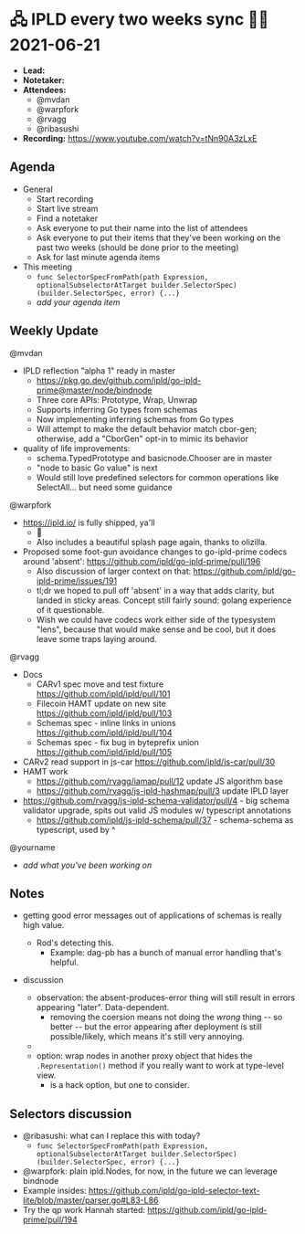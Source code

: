 # 🖧 IPLD every two weeks sync 🙌🏽 2021-06-21

- **Lead:** 
- **Notetaker:** 
- **Attendees:**
  - @mvdan
  - @warpfork
  - @rvagg 
  - @ribasushi
- **Recording:** https://www.youtube.com/watch?v=tNn90A3zLxE


## Agenda

- General
  - Start recording
  - Start live stream
  - Find a notetaker
  - Ask everyone to put their name into the list of attendees
  - Ask everyone to put their items that they've been working on the past two weeks (should be done prior to the meeting)
  - Ask for last minute agenda items
- This meeting
  - `func SelectorSpecFromPath(path Expression, optionalSubselectorAtTarget builder.SelectorSpec) (builder.SelectorSpec, error) {...}`
  - _add your agenda item_


## Weekly Update

@mvdan 
 - IPLD reflection "alpha 1" ready in master
     - https://pkg.go.dev/github.com/ipld/go-ipld-prime@master/node/bindnode
     - Three core APIs: Prototype, Wrap, Unwrap
     - Supports inferring Go types from schemas
     - Now implementing inferring schemas from Go types
     - Will attempt to make the default behavior match cbor-gen; otherwise, add a "CborGen" opt-in to mimic its behavior
 - quality of life improvements:
     - schema.TypedPrototype and basicnode.Chooser are in master
     - "node to basic Go value" is next
     - Would still love predefined selectors for common operations like SelectAll... but need some guidance

@warpfork
- https://ipld.io/ is fully shipped, ya'll
	- :tada:
	- Also includes a beautiful splash page again, thanks to olizilla.
- Proposed some foot-gun avoidance changes to go-ipld-prime codecs around 'absent': https://github.com/ipld/go-ipld-prime/pull/196
	- Also discussion of larger context on that: https://github.com/ipld/go-ipld-prime/issues/191
	- tl;dr we hoped to pull off 'absent' in a way that adds clarity, but landed in sticky areas.  Concept still fairly sound: golang experience of it questionable.
	- Wish we could have codecs work either side of the typesystem "lens", because that would make sense and be cool, but it does leave some traps laying around.

@rvagg 
- Docs
    - CARv1 spec move and test fixture https://github.com/ipld/ipld/pull/101
    - Filecoin HAMT update on new site https://github.com/ipld/ipld/pull/103
    - Schemas spec - inline links in unions https://github.com/ipld/ipld/pull/104
    - Schemas spec - fix bug in byteprefix union https://github.com/ipld/ipld/pull/105
- CARv2 read support in js-car https://github.com/ipld/js-car/pull/30
- HAMT work
    - https://github.com/rvagg/iamap/pull/12 update JS algorithm base
    - https://github.com/rvagg/js-ipld-hashmap/pull/3 update IPLD layer
- https://github.com/rvagg/js-ipld-schema-validator/pull/4 - big schema validator upgrade, spits out valid JS modules w/ typescript annotations
    - https://github.com/ipld/js-ipld-schema/pull/37 - schema-schema as typescript, used by ^

@yourname
 - _add what you've been working on_


## Notes

<!-- After each call, the notetaker submits a PR to https://github.com/ipld/team-mgmt to store the notes on the meeting-notes folder -->

- getting good error messages out of applications of schemas is really high value.
	- Rod's detecting this.
		- Example: dag-pb has a bunch of manual error handling that's helpful.

- discussion
	- observation: the absent-produces-error thing will still result in errors appearing "later".  Data-dependent.
		- removing the coersion means not doing the _wrong_ thing -- so better -- but the error appearing after deployment is still possible/likely, which means it's still very annoying.
	- 
	- option: wrap nodes in another proxy object that hides the `.Representation()` method if you really want to work at type-level view.
		- is a hack option, but one to consider.


## Selectors discussion

 - @ribasushi: what can I replace this with today?
    - `func SelectorSpecFromPath(path Expression, optionalSubselectorAtTarget builder.SelectorSpec) (builder.SelectorSpec, error) {...}`
 - @warpfork: plain ipld.Nodes, for now, in the future we can leverage bindnode
 - Example insides: https://github.com/ipld/go-ipld-selector-text-lite/blob/master/parser.go#L83-L86
 - Try the qp work Hannah started: https://github.com/ipld/go-ipld-prime/pull/194

